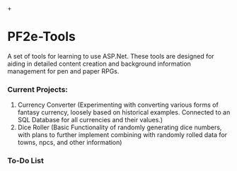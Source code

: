 
+<h1>PF2e-Tools</h1>

A set of tools for learning to use ASP.Net. These tools are designed for aiding in detailed content creation and background information management for pen and paper RPGs.

<h3>Current Projects:</h3>

<ol>
      <li>Currency Converter (Experimenting with converting various forms of fantasy currency, loosely based on historical examples. Connected to an SQL Database for all currencies and their values.)</li>
      <li>Dice Roller (Basic Functionality of randomly generating dice numbers, with plans to further implement combining with randomly rolled data for towns, npcs, and other information)</li>
</ol>

<h3>To-Do List</h3>
